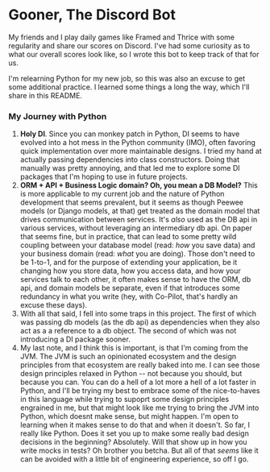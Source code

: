 # Gooner, The Discord Bot
My friends and I play daily games like Framed and Thrice with some regularity and share our scores on Discord. I've had some curiosity as to what our overall scores look like, so I wrote this bot to keep track of that for us. 

I'm relearning Python for my new job, so this was also an excuse to get some additional practice. I learned some things a long the way, which I'll share in this README.


### My Journey with Python

1. **Holy DI**. Since you can monkey patch in Python, DI seems to have evolved into a hot mess in the Python community (IMO), often favoring quick implementation over more maintainable designs. I tried my hand at actually passing dependencies into class constructors. Doing that manually was pretty annoying, and that led me to explore some DI packages that I'm hoping to use in future projects. 
2. **ORM + API + Business Logic domain? Oh, you mean a DB Model?** This is more applicable to my current job and the nature of Python development that seems prevalent, but it seems as though Peewee models (or Django models, at that) get treated as the domain model that drives communication between services. It's _also_ used as the DB api in various services, without leveraging an intermediary db api. On paper that seems fine, but in practice, that can lead to some pretty wild coupling between your database model (read: _how_ you save data) and your business domain (read: _what_ you are doing). Those don't need to be 1-to-1, and for the purpose of extending your application, be it changing how you store data, how you access data, and how your services talk to each other, it often makes sense to have the ORM, db api, and domain models be separate, even if that introduces some redundancy in what you write (hey, with Co-Pilot, that's hardly an excuse these days).
3. With all that said, I fell into some traps in this project. The first of which was passing db models (as the db api) as dependencies when they also act as a a reference to a db object. The second of which was not introducing a DI package sooner.
4. My last note, and I think this is important, is that I'm coming from the JVM. The JVM is such an opinionated ecosystem and the design principles from that ecosystem are really baked into me. I can see those design principles relaxed in Python -- not because you should, but because you can. You can do a hell of a lot more a hell of a lot faster in Python, and I'll be trying my best to embrace some of the nice-to-haves in this language while trying to supoprt some design principles engrained in me, but that might look like me trying to bring the JVM into Python, which doesnt make sense, but might happen. I'm open to learning when it makes sense to do that and when it doesn't. So far, I really like Python. Does it set you up to make some really bad design decisions in the beginning? Absolutely. Will that show up in how you write mocks in tests? Oh brother you betcha. But all of that _seems_ like it can be avoided with a little bit of engineering experience, so off I go. 
